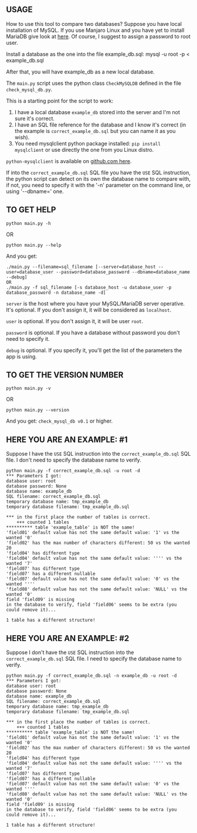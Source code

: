 ## USAGE

How to use this tool to compare two databases?
Suppose you have local installation of MySQL.
If you use Manjaro Linux and you have yet to install MariaDB give look at [here](https://www.linuxcapable.com/how-to-install-mariadb-on-manjaro-21-linux/).
Of course, I suggest to assign a password to root user.

Install a database as the one into the file example_db.sql:
mysql -u root -p < example_db.sql

After that, you will have example_db as a new local database.

The `main.py` script uses the python class `CheckMySQLDB` defined in the file `check_mysql_db.py`.

This is a starting point for the script to work:

1. I have a local database `example_db` stored into the server and I'm not sure it's correct.
2. I have an SQL file reference for the database and I know it's correct (in the example is `correct_example_db.sql` but you can name it as you wish).
3. You need mysqlclient python package installed: `pip install mysqlclient` or use directly the one from you Linux distro.

`python-mysqlclient` is available on [github.com here](https://github.com/PyMySQL/mysqlclient).

If into the `correct_example_db.sql` SQL file you have the `USE` SQL instruction, the python script can detect on its own the database name to compare with, if not, you need to specify it
with the '-n' parameter on the command line, or using '--dbname=' one.

## TO GET HELP
`python main.py -h`

OR

`python main.py --help`

And you get:
```
./main.py --filename=sql_filename [--server=database_host --user=database_user --password=database_password --dbname=database_name --debug]
OR
./main.py -f sql_filename [-s database_host -u database_user -p database_password -n database_name -d]
```

`server` is the host where you have your MySQL/MariaDB server operative. It's optional. If you don't assign it, it will be considered as `localhost`.

`user` is optional. If you don't assign it, it will be user `root`.

`password` is optional. If you have a database without password you don't need to specify it.

`debug` is optional. If you specify it, you'll get the list of the parameters the app is using.


## TO GET THE VERSION NUMBER
`python main.py -v`

OR

`python main.py --version`

And you get:
`check_mysql_db v0.1` or higher.


## HERE YOU ARE AN EXAMPLE: #1
Suppose I have the `USE` SQL instruction into the `correct_example_db.sql` SQL file. I don't need to specify the database name to verify.

```
python main.py -f correct_example_db.sql -u root -d
*** Parameters I got:
database user: root
database password: None
database name: example_db
SQL filename: correct_example_db.sql
temporary database name: tmp_example_db
temporary database filename: tmp_example_db.sql

*** in the first place the number of tables is correct.
    +++ counted 1 tables
********** table 'example_table' is NOT the same!
'field01' default value has not the same default value: '1' vs the wanted '0'
'field02' has the max number of characters different: 50 vs the wanted 20
'field04' has different type
'field04' default value has not the same default value: '''' vs the wanted '7'
'field07' has different type
'field07' has a different nullable
'field07' default value has not the same default value: '0' vs the wanted ''''
'field08' default value has not the same default value: 'NULL' vs the wanted '0'
field 'field09' is missing
in the database to verify, field 'field06' seems to be extra (you could remove it)...

1 table has a different structure!
```

## HERE YOU ARE AN EXAMPLE: #2
Suppose I don't have the `USE` SQL instruction into the `correct_example_db.sql` SQL file. I need to specify the database name to verify.

```
python main.py -f correct_example_db.sql -n example_db -u root -d
*** Parameters I got:
database user: root
database password: None
database name: example_db
SQL filename: correct_example_db.sql
temporary database name: tmp_example_db
temporary database filename: tmp_example_db.sql

*** in the first place the number of tables is correct.
    +++ counted 1 tables
********** table 'example_table' is NOT the same!
'field01' default value has not the same default value: '1' vs the wanted '0'
'field02' has the max number of characters different: 50 vs the wanted 20
'field04' has different type
'field04' default value has not the same default value: '''' vs the wanted '7'
'field07' has different type
'field07' has a different nullable
'field07' default value has not the same default value: '0' vs the wanted ''''
'field08' default value has not the same default value: 'NULL' vs the wanted '0'
field 'field09' is missing
in the database to verify, field 'field06' seems to be extra (you could remove it)...

1 table has a different structure!
```
